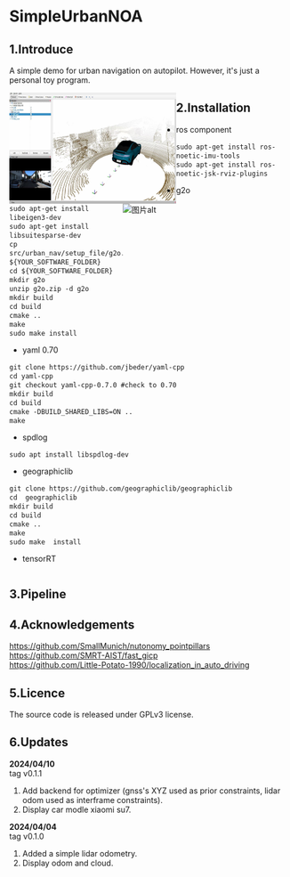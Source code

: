 # SimpleUrbanNOA

## 1.Introduce
A simple demo for urban navigation on autopilot. However, it's just a personal toy program. <br>

<img src="/pic/display.jpeg" alt="图片alt" title="图片title" width="300px" height="200px" objectfit="cover" align="left">

<img src="/pic/display2.jpeg" alt="图片alt" title="图片title" width="300px" height="200px" objectfit="cover" align="right">

## 2.Installation
+ ros component
```
sudo apt-get install ros-noetic-imu-tools
sudo apt-get install ros-noetic-jsk-rviz-plugins
```
+ g2o <br>
```shell
sudo apt-get install libeigen3-dev
sudo apt-get install libsuitesparse-dev 
cp src/urban_nav/setup_file/g2o.zip ${YOUR_SOFTWARE_FOLDER}
cd ${YOUR_SOFTWARE_FOLDER}
mkdir g2o
unzip g2o.zip -d g2o
mkdir build
cd build
cmake ..
make 
sudo make install 
```
+ yaml 0.70
```shell
git clone https://github.com/jbeder/yaml-cpp
cd yaml-cpp
git checkout yaml-cpp-0.7.0 #check to 0.70
mkdir build 
cd build
cmake -DBUILD_SHARED_LIBS=ON ..
make 
```
+ spdlog
```shell
sudo apt install libspdlog-dev
```
+ geographiclib
```
git clone https://github.com/geographiclib/geographiclib
cd  geographiclib
mkdir build
cd build
cmake ..
make 
sudo make  install
```
+ tensorRT
```

```


## 3.Pipeline


## 4.Acknowledgements
https://github.com/SmallMunich/nutonomy_pointpillars <br>
https://github.com/SMRT-AIST/fast_gicp <br>
https://github.com/Little-Potato-1990/localization_in_auto_driving <br>
## 5.Licence
The source code is released under GPLv3 license. <br>

## 6.Updates

**2024/04/10** <br>
tag v0.1.1 <br>
1. Add backend for optimizer (gnss's XYZ used as prior constraints, lidar odom used as interframe constraints). <br>
2. Display car modle xiaomi su7. <br>

**2024/04/04** <br>
tag v0.1.0 <br>
1. Added a simple lidar odometry. <br>
2. Display odom and cloud. <br>
<br>